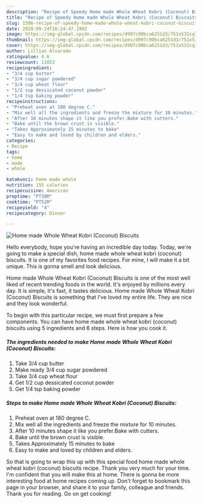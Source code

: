 ```yaml
---
description: "Recipe of Speedy Home made Whole Wheat Kobri (Coconut) Biscuits"
title: "Recipe of Speedy Home made Whole Wheat Kobri (Coconut) Biscuits"
slug: 1506-recipe-of-speedy-home-made-whole-wheat-kobri-coconut-biscuits
date: 2020-09-24T16:24:47.190Z
image: https://img-global.cpcdn.com/recipes/d997c90bca6251d3/751x532cq70/home-made-whole-wheat-kobri-coconut-biscuits-recipe-main-photo.jpg
thumbnail: https://img-global.cpcdn.com/recipes/d997c90bca6251d3/751x532cq70/home-made-whole-wheat-kobri-coconut-biscuits-recipe-main-photo.jpg
cover: https://img-global.cpcdn.com/recipes/d997c90bca6251d3/751x532cq70/home-made-whole-wheat-kobri-coconut-biscuits-recipe-main-photo.jpg
author: Lillian Alvarado
ratingvalue: 4.6
reviewcount: 11853
recipeingredient:
- "3/4 cup butter"
- "3/4 cup sugar powdered"
- "3/4 cup wheat flour"
- "1/2 cup dessicated coconut powder"
- "1/4 tsp baking powder"
recipeinstructions:
- "Preheat oven at 180 degree C."
- "Mix well all the ingredients and freeze the mixture for 10 minutes."
- "After 10 minutes shape it like you prefer.Bake with cutters."
- "Bake until the brown crust is visible."
- "Takes Approximately 15 minutes to bake"
- "Easy to make and loved by children and elders."
categories:
- Recipe
tags:
- home
- made
- whole

katakunci: home made whole 
nutrition: 155 calories
recipecuisine: American
preptime: "PT38M"
cooktime: "PT52M"
recipeyield: "4"
recipecategory: Dinner

---
```



![Home made Whole Wheat Kobri (Coconut) Biscuits](https://img-global.cpcdn.com/recipes/d997c90bca6251d3/751x532cq70/home-made-whole-wheat-kobri-coconut-biscuits-recipe-main-photo.jpg)

Hello everybody, hope you're having an incredible day today. Today, we're going to make a special dish, home made whole wheat kobri (coconut) biscuits. It is one of my favorites food recipes. For mine, I will make it a bit unique. This is gonna smell and look delicious.

Home made Whole Wheat Kobri (Coconut) Biscuits is one of the most well liked of recent trending foods in the world. It's enjoyed by millions every day. It is simple, it's fast, it tastes delicious. Home made Whole Wheat Kobri (Coconut) Biscuits is something that I've loved my entire life. They are nice and they look wonderful.




To begin with this particular recipe, we must first prepare a few components. You can have home made whole wheat kobri (coconut) biscuits using 5 ingredients and 6 steps. Here is how you cook it.

<!--inarticleads1-->

##### The ingredients needed to make Home made Whole Wheat Kobri (Coconut) Biscuits:

1. Take 3/4 cup butter
1. Make ready 3/4 cup sugar powdered
1. Take 3/4 cup wheat flour
1. Get 1/2 cup dessicated coconut powder
1. Get 1/4 tsp baking powder




<!--inarticleads2-->

##### Steps to make Home made Whole Wheat Kobri (Coconut) Biscuits:

1. Preheat oven at 180 degree C.
1. Mix well all the ingredients and freeze the mixture for 10 minutes.
1. After 10 minutes shape it like you prefer.Bake with cutters.
1. Bake until the brown crust is visible.
1. Takes Approximately 15 minutes to bake
1. Easy to make and loved by children and elders.




So that is going to wrap this up with this special food home made whole wheat kobri (coconut) biscuits recipe. Thank you very much for your time. I'm confident that you will make this at home. There is gonna be more interesting food at home recipes coming up. Don't forget to bookmark this page in your browser, and share it to your family, colleague and friends. Thank you for reading. Go on get cooking!
